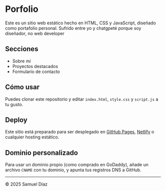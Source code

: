 # Porfolio 

Este es un sitio web estático hecho en HTML, CSS y JavaScript, diseñado como portafolio personal. Sufrido entre yo y chatgpeté porque soy diseñador, no web developer

## Secciones
- Sobre mí
- Proyectos destacados
- Formulario de contacto

## Cómo usar
Puedes clonar este repositorio y editar `index.html`, `style.css` y `script.js` a tu gusto.

## Deploy
Este sitio está preparado para ser desplegado en [GitHub Pages](https://pages.github.com/), [Netlify](https://www.netlify.com/) o cualquier hosting estático.

## Dominio personalizado
Para usar un dominio propio (como comprado en GoDaddy), añade un archivo `CNAME` con tu dominio, y apunta tus registros DNS a GitHub.

---

© 2025 Samuel Díaz
